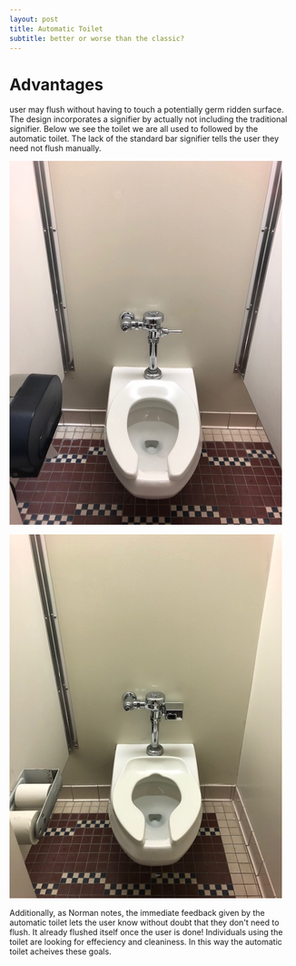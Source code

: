 ```yaml
---
layout: post
title: Automatic Toilet
subtitle: better or worse than the classic?
---
```


# Advantages
user may flush without having to touch a potentially germ ridden surface. The design incorporates a signifier by actually not including the traditional signifier. Below we see the toilet we are all used to followed by the automatic toilet. The lack of the standard bar signifier tells the user they need not flush manually. 

![](../tradtoilet2.jpg) 

![](../autotoilet2.jpg)

Additionally, as Norman notes, the immediate feedback given by the automatic toilet lets the user know without doubt that they don't need to flush. It already flushed itself once the user is done!
Individuals using the toilet are looking for effeciency and cleaniness. In this way the automatic toilet acheives these goals. 

